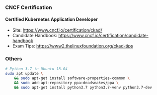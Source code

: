 ### CNCF Certification

#### Certified Kubernetes Application Developer
* Site: https://www.cncf.io/certification/ckad/
* Candidate Handbook: https://www.cncf.io/certification/candidate-handbook
* Exam Tips: https://www2.thelinuxfoundation.org/ckad-tips

### Others

```bash
# Python 3.7 in Ubuntu 18.04
sudo apt update \
    && sudo apt-get install software-properties-common \
    && sudo add-apt-repository ppa:deadsnakes/ppa \
    && sudo apt-get install python3.7 python3.7-venv python3.7-dev
```